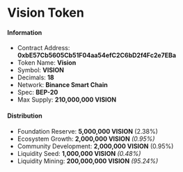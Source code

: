 # Vision Token

#### **Information**

* Contract Address: **0xbE57Cb5605Cb51F04aa54efC2C6bD2f4Fc2e7EBa**
* Token Name: **Vision**
* Symbol: **VISION**
* Decimals: **18**
* Network: **Binance Smart Chain**
* Spec: **BEP-20**
* Max Supply: **210,000,000 VISION**

#### Distribution

* Foundation Reserve: **5,000,000 VISION** \(2.38%\)
* Ecosystem Growth: **2,000,000 VISION** _\(0.95%\)_
* Community Development: **2,000,000 VISION** \(0.95%\)
* Liquidity Seed: **1,000,000 VISION** _\(0.48%\)_
* Liquidity Mining: **200,000,000 VISION** _\(95.24%\)_

